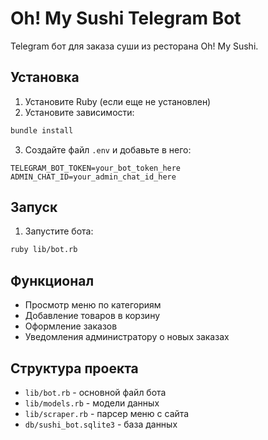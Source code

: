 # Oh! My Sushi Telegram Bot

Telegram бот для заказа суши из ресторана Oh! My Sushi.

## Установка

1. Установите Ruby (если еще не установлен)
2. Установите зависимости:
```bash
bundle install
```

3. Создайте файл `.env` и добавьте в него:
```
TELEGRAM_BOT_TOKEN=your_bot_token_here
ADMIN_CHAT_ID=your_admin_chat_id_here
```

## Запуск

1. Запустите бота:
```bash
ruby lib/bot.rb
```

## Функционал

- Просмотр меню по категориям
- Добавление товаров в корзину
- Оформление заказов
- Уведомления администратору о новых заказах

## Структура проекта

- `lib/bot.rb` - основной файл бота
- `lib/models.rb` - модели данных
- `lib/scraper.rb` - парсер меню с сайта
- `db/sushi_bot.sqlite3` - база данных 